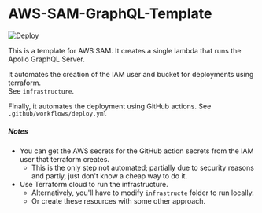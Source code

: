 # AWS-SAM-GraphQL-Template
[![Deploy](https://github.com/rdok/aws-sam-graphql-template/workflows/Deploy/badge.svg)](https://github.com/rdok/aws-sam-graphql-template/actions?query=workflow%3ADeploy)

This is a template for AWS SAM. It creates a single lambda that runs the Apollo GraphQL Server.

It automates the creation of the IAM user and bucket for deployments using terraform.  
See `infrastructure`.

Finally, it automates the deployment using GitHub actions.
See `.github/workflows/deploy.yml`

##### Notes
- You can get the AWS secrets for the GitHub action secrets from the IAM user that terraform creates.
    - This is the only step not automated; partially due to security reasons and partly, just don't know a cheap way to do it.
- Use Terraform cloud to run the infrastructure. 
    - Alternatively, you'll have to modify `infrastructe` folder to run locally.
    - Or create these resources with some other approach.
